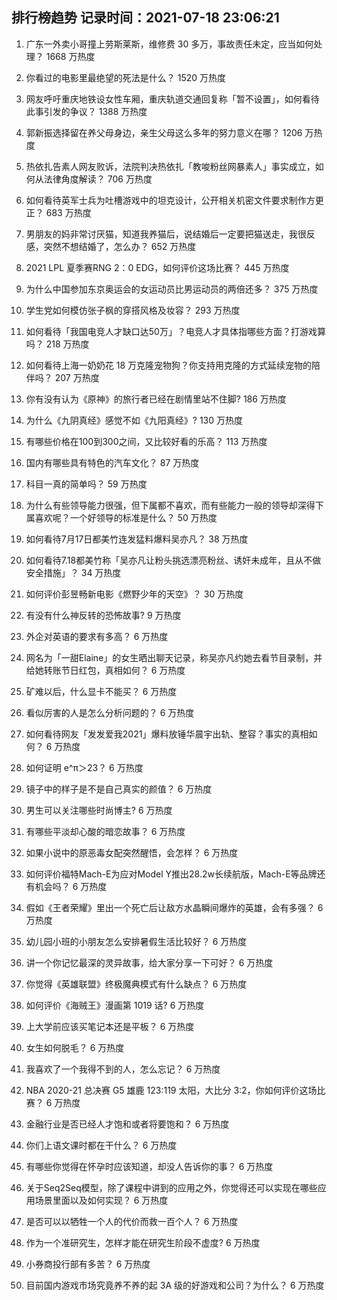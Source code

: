 
## 排行榜趋势 记录时间：2021-07-18 23:06:21
  
  1. 广东一外卖小哥撞上劳斯莱斯，维修费 30 多万，事故责任未定，应当如何处理？ 1668 万热度
    
  2. 你看过的电影里最绝望的死法是什么？ 1520 万热度
    
  3. 网友呼吁重庆地铁设女性车厢，重庆轨道交通回复称「暂不设置」，如何看待此事引发的争议？ 1388 万热度
    
  4. 郭新振选择留在养父母身边，亲生父母这么多年的努力意义在哪？ 1206 万热度
    
  5. 热依扎告素人网友败诉，法院判决热依扎「教唆粉丝网暴素人」事实成立，如何从法律角度解读？ 706 万热度
    
  6. 如何看待英军士兵为吐槽游戏中的坦克设计，公开相关机密文件要求制作方更正？ 683 万热度
    
  7. 男朋友的妈非常讨厌猫，知道我养猫后，说结婚后一定要把猫送走，我很反感，突然不想结婚了，怎么办？ 652 万热度
    
  8. 2021 LPL 夏季赛RNG 2：0 EDG，如何评价这场比赛？ 445 万热度
    
  9. 为什么中国参加东京奥运会的女运动员比男运动员的两倍还多？ 375 万热度
    
  10. 学生党如何模仿张子枫的穿搭风格及妆容？ 293 万热度
    
  11. 如何看待「我国电竞人才缺口达50万」？电竞人才具体指哪些方面？打游戏算吗？ 218 万热度
    
  12. 如何看待上海一奶奶花 18 万克隆宠物狗？你支持用克隆的方式延续宠物的陪伴吗？ 207 万热度
    
  13. 你有没有认为《原神》的旅行者已经在剧情里站不住脚? 186 万热度
    
  14. 为什么《九阴真经》感觉不如《九阳真经》? 130 万热度
    
  15. 有哪些价格在100到300之间，又比较好看的乐高？ 113 万热度
    
  16. 国内有哪些具有特色的汽车文化？ 87 万热度
    
  17. 科目一真的简单吗？ 59 万热度
    
  18. 为什么有些领导能力很强，但下属都不喜欢，而有些能力一般的领导却深得下属喜欢呢？一个好领导的标准是什么？ 50 万热度
    
  19. 如何看待7月17日都美竹连发猛料爆料吴亦凡？ 38 万热度
    
  20. 如何看待7.18都美竹称「吴亦凡让粉头挑选漂亮粉丝、诱奸未成年，且从不做安全措施」？ 34 万热度
    
  21. 如何评价彭昱畅新电影《燃野少年的天空》？ 30 万热度
    
  22. 有没有什么神反转的恐怖故事? 9 万热度
    
  23. 外企对英语的要求有多高？ 6 万热度
    
  24. 网名为「一甜Elaine」的女生晒出聊天记录，称吴亦凡约她去看节目录制，并给她转账节日红包，真相如何？ 6 万热度
    
  25. 矿难以后，什么显卡不能买？ 6 万热度
    
  26. 看似厉害的人是怎么分析问题的？ 6 万热度
    
  27. 如何看待网友「发发爱我2021」爆料放锤华晨宇出轨、整容？事实的真相如何？ 6 万热度
    
  28. 如何证明 e^π＞23？ 6 万热度
    
  29. 镜子中的样子是不是自己真实的颜值？ 6 万热度
    
  30. 男生可以关注哪些时尚博主? 6 万热度
    
  31. 有哪些平淡却心酸的暗恋故事？ 6 万热度
    
  32. 如果小说中的原恶毒女配突然醒悟，会怎样？ 6 万热度
    
  33. 如何评价福特Mach-E为应对Model Y推出28.2w长续航版，Mach-E等品牌还有机会吗？ 6 万热度
    
  34. 假如《王者荣耀》里出一个死亡后让敌方水晶瞬间爆炸的英雄，会有多强？ 6 万热度
    
  35. 幼儿园小班的小朋友怎么安排暑假生活比较好？ 6 万热度
    
  36. 讲一个你记忆最深的灵异故事，给大家分享一下可好？ 6 万热度
    
  37. 你觉得《英雄联盟》终极魔典模式有什么缺点？ 6 万热度
    
  38. 如何评价《海贼王》漫画第 1019 话? 6 万热度
    
  39. 上大学前应该买笔记本还是平板？ 6 万热度
    
  40. 女生如何脱毛？ 6 万热度
    
  41. 我喜欢了一个我得不到的人，怎么忘记？ 6 万热度
    
  42. NBA 2020-21 总决赛 G5 雄鹿 123:119 太阳，大比分 3:2，你如何评价这场比赛？ 6 万热度
    
  43. 金融行业是否已经人才饱和或者将要饱和？ 6 万热度
    
  44. 你们上语文课时都在干什么？ 6 万热度
    
  45. 有哪些你觉得在怀孕时应该知道，却没人告诉你的事？ 6 万热度
    
  46. 关于Seq2Seq模型，除了课程中讲到的应用之外，你觉得还可以实现在哪些应用场景里面以及如何实现？ 6 万热度
    
  47. 是否可以以牺牲一个人的代价而救一百个人？ 6 万热度
    
  48. 作为一个准研究生，怎样才能在研究生阶段不虚度? 6 万热度
    
  49. 小券商投行部有多苦？ 6 万热度
    
  50. 目前国内游戏市场究竟养不养的起 3A 级的好游戏和公司？为什么？ 6 万热度
    